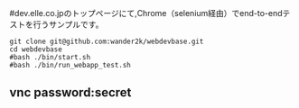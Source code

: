 #dev.elle.co.jpのトップページにて,Chrome（selenium経由）でend-to-endテストを行うサンプルです。

```
git clone git@github.com:wander2k/webdevbase.git
cd webdevbase
#bash ./bin/start.sh
#bash ./bin/run_webapp_test.sh
```

## vnc password:secret
